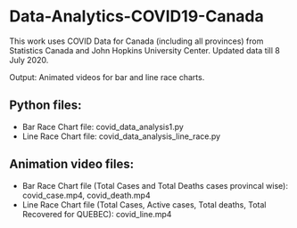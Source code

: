# Data-Analytics-COVID19-Canada
This work uses COVID Data for Canada (including all provinces) from Statistics Canada and John Hopkins University Center.
Updated data till 8 July 2020.

Output: Animated videos for bar and line race charts.

## Python files: 
* Bar Race Chart file: covid_data_analysis1.py
* Line Race Chart file: covid_data_analysis_line_race.py

## Animation video files:
* Bar Race Chart file (Total Cases and Total Deaths cases provincal wise): covid_case.mp4, covid_death.mp4
* Line Race Chart file (Total Cases, Active cases, Total deaths, Total Recovered for QUEBEC): covid_line.mp4
